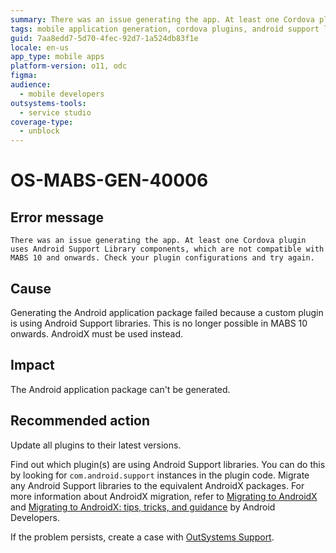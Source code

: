 ```yaml
---
summary: There was an issue generating the app. At least one Cordova plugin uses Android Support Library components, which are not compatible with MABS 10 and onwards. Check your plugin configurations and try again.
tags: mobile application generation, cordova plugins, android support library, androidx migration
guid: 7aa8edd7-5d70-4fec-92d7-1a524db83f1e
locale: en-us
app_type: mobile apps
platform-version: o11, odc
figma:
audience:
  - mobile developers
outsystems-tools:
  - service studio
coverage-type:
  - unblock
---
```


# OS-MABS-GEN-40006

## Error message

`There was an issue generating the app. At least one Cordova plugin uses Android Support Library components, which are not compatible with MABS 10 and onwards. Check your plugin configurations and try again.`

## Cause

Generating the Android application package failed because a custom plugin is using Android Support libraries. This is no longer possible in MABS 10 onwards. AndroidX must be used instead.

## Impact

The Android application package can't be generated.

## Recommended action

Update all plugins to their latest versions.

Find out which plugin(s) are using Android Support libraries. You can do this by looking for `com.android.support` instances in the plugin code. Migrate any Android Support libraries to the equivalent AndroidX packages. For more information about AndroidX migration, refer to [Migrating to AndroidX](https://developer.android.com/jetpack/androidx/migrate) and [Migrating to AndroidX: tips, tricks, and guidance](https://medium.com/androiddevelopers/migrating-to-androidx-tip-tricks-and-guidance-88d5de238876) by Android Developers.

If the problem persists, create a case with [OutSystems Support](https://www.outsystems.com/support/portal/open-support-case?ErrorCode=OS-MABS-GEN-40006).
